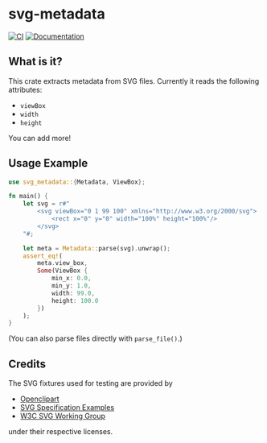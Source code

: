 # svg-metadata

[![CI](https://github.com/mre/svg-metadata/actions/workflows/rust.yml/badge.svg)](https://github.com/mre/svg-metadata/actions/workflows/rust.yml)
[![Documentation](https://docs.rs/svg_metadata/badge.svg)](https://docs.rs/svg_metadata/)

## What is it?

This crate extracts metadata from SVG files.
Currently it reads the following attributes:

- `viewBox`
- `width`
- `height`

You can add more!

## Usage Example

```rust
use svg_metadata::{Metadata, ViewBox};

fn main() {
    let svg = r#"
        <svg viewBox="0 1 99 100" xmlns="http://www.w3.org/2000/svg">
            <rect x="0" y="0" width="100%" height="100%"/>
        </svg>
    "#;

    let meta = Metadata::parse(svg).unwrap();
    assert_eq!(
        meta.view_box,
        Some(ViewBox {
            min_x: 0.0,
            min_y: 1.0,
            width: 99.0,
            height: 100.0
        })
    );
}
```

(You can also parse files directly with `parse_file()`.)

## Credits

The SVG fixtures used for testing are provided by

- [Openclipart](https://en.wikipedia.org/wiki/Openclipart)
- [SVG Specification Examples](https://www.w3.org/TR/SVG2/)
- [W3C SVG Working Group](https://www.w3.org/Graphics/SVG/)

under their respective licenses.
